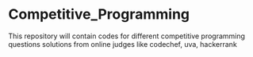 Competitive_Programming
=======================

This repository will contain codes for different competitive programming questions solutions from online judges like codechef, uva, hackerrank
